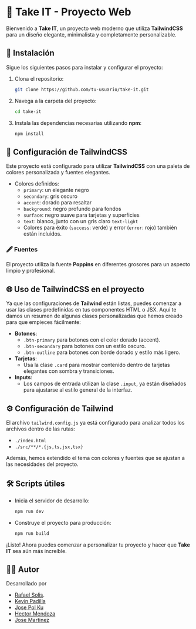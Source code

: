 # 🎯 Take IT - Proyecto Web

Bienvenido a **Take IT**, un proyecto web moderno que utiliza **TailwindCSS** para un diseño elegante, minimalista y completamente personalizable. 

## 🚀 Instalación

Sigue los siguientes pasos para instalar y configurar el proyecto:

1. Clona el repositorio:
   ```bash
   git clone https://github.com/tu-usuario/take-it.git
   ```
2. Navega a la carpeta del proyecto:
   ```bash
   cd take-it
   ```
3. Instala las dependencias necesarias utilizando **npm**:
   ```bash
   npm install
   ```

## 🎨 Configuración de TailwindCSS

Este proyecto está configurado para utilizar **TailwindCSS** con una paleta de colores personalizada y fuentes elegantes.

- Colores definidos: 
  - `primary`: un elegante negro
  - `secondary`: gris oscuro
  - `accent`: dorado para resaltar
  - `background`: negro profundo para fondos
  - `surface`: negro suave para tarjetas y superficies
  - `text`: blanco, junto con un gris claro `text-light`
  - Colores para éxito (`success`: verde) y error (`error`: rojo) también están incluidos.

### 🖋 Fuentes

El proyecto utiliza la fuente **Poppins** en diferentes grosores para un aspecto limpio y profesional.

## 🌐 Uso de TailwindCSS en el proyecto

Ya que las configuraciones de **Tailwind** están listas, puedes comenzar a usar las clases predefinidas en tus componentes HTML o JSX. Aquí te damos un resumen de algunas clases personalizadas que hemos creado para que empieces fácilmente:

- **Botones**: 
  - `.btn-primary` para botones con el color dorado (accent).
  - `.btn-secondary` para botones con un estilo oscuro.
  - `.btn-outline` para botones con borde dorado y estilo más ligero.
- **Tarjetas**:
  - Usa la clase `.card` para mostrar contenido dentro de tarjetas elegantes con sombra y transiciones.
- **Inputs**:
  - Los campos de entrada utilizan la clase `.input`, ya están diseñados para ajustarse al estilo general de la interfaz.

## ⚙️ Configuración de Tailwind

El archivo `tailwind.config.js` ya está configurado para analizar todos los archivos dentro de las rutas:
- `./index.html`
- `./src/**/*.{js,ts,jsx,tsx}`

Además, hemos extendido el tema con colores y fuentes que se ajustan a las necesidades del proyecto.

## 🛠 Scripts útiles

- Inicia el servidor de desarrollo:
  ```bash
  npm run dev
  ```
- Construye el proyecto para producción:
  ```bash
  npm run build
  ```

¡Listo! Ahora puedes comenzar a personalizar tu proyecto y hacer que **Take IT** sea aún más increíble. 

## 👨‍💻 Autor

Desarrollado por 
- [Rafael Solis](https://github.com/Rafaelx-ss).
- [Kevin Padilla]()
- [Jose Pol Ku]()
- [Hector Mendoza]()
- [Jose Martinez]()